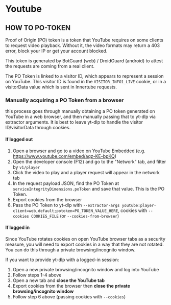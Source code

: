 # Youtube

## HOW TO PO-TOKEN

Proof of Origin (PO) token is a token that YouTube requires on some clients to request video playback. Without it, the video formats may return a 403 error, block your IP or get your account blocked.

This token is generated by BotGuard (web) / DroidGuard (android) to attest the requests are coming from a real client.

The PO Token is linked to a visitor ID, which appears to represent a session on YouTube. This visitor ID is found in the `VISITOR_INFO1_LIVE` cookie, or in a visitorData value which is sent in Innertube requests. 

### Manually acquiring a PO Token from a browser

this process goes through manually obtaining a PO token generated on YouTube in a web browser, and then manually passing that to yt-dlp via extractor arguments. It is best to leave yt-dlp to handle the visitor ID/visitorData through cookies.

#### If logged out

1. Open a browser and go to a video on YouTube Embedded (e.g. https://www.youtube.com/embed/aqz-KE-bpKQ)
2. Open the developer console (F12) and go to the "Network" tab, and filter by `v1/player`
3. Click the video to play and a player request will appear in the network tab
4. In the request payload JSON, find the PO Token at `serviceIntegrityDimensions.poToken` and save that value. This is the PO Token.
5. Export cookies from the browser
6. Pass the PO Token to yt-dlp with `--extractor-args youtube:player-client=web,default;potoken=PO_TOKEN_VALUE_HERE`, cookies with `--cookies COOKIES_FILE` (or `--cookies-from-browser`)

#### If logged in

Since YouTube rotates cookies on open YouTube browser tabs as a security measure, you will need to export cookies in a way that they are not rotated. You can do this through a private browsing/incognito window.

If you want to provide yt-dlp with a logged-in session:

1. Open a new private browsing/incognito window and log into YouTube
2. Follow steps 1-4 above
3. Open a new tab and **close the YouTube tab**
4. Export cookies from the browser then **close the private browsing/incognito window**
5. Follow step 6 above (passing cookies with `--cookies`)